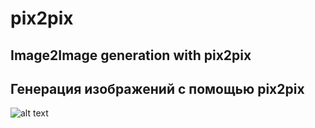# pix2pix
## Image2Image generation with pix2pix

## Генерация изображений с помощью pix2pix

![alt text](pix2pix/images/facade1.JPG "Описание будет тут")
